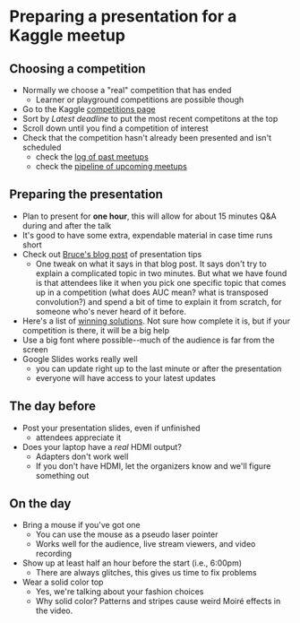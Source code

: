 # Preparing a presentation for a Kaggle meetup

## Choosing a competition

- Normally we choose a "real" competition that has ended
    - Learner or playground competitions are possible though
- Go to the Kaggle [competitions page](https://www.kaggle.com/competitions)
- Sort by _Latest deadline_ to put the most recent competitons at the top
- Scroll down until you find a competition of interest
- Check that the competition hasn't already been presented and isn't scheduled
    - check the [log of past meetups](https://docs.google.com/spreadsheets/d/1dmunY2g2Is-S6PlfKVZy_99zbIGvVD-f4Omu_rcXrLo/edit?usp=sharing)
    - check the [pipeline of upcoming meetups](https://docs.google.com/spreadsheets/d/1YOVuiNuKMd6A5QCLNnNXCZX7UxiCL4dKv5bOq8K0gmw/edit?usp=sharing)

## Preparing the presentation

- Plan to present for **one hour**, this will allow for about 15 minutes Q&A during and after the talk
- It's good to have some extra, expendable material in case time runs short
- Check out [Bruce's blog post](http://blog.kaggle.com/2017/08/09/learn-data-science-from-kaggle-competition-meetups/) of presentation tips
    - One tweak on what it says in that blog post. It says don't try to explain a complicated topic in two minutes. But what we have found is that attendees like it when you pick one specific topic that comes up in a competition (what does AUC mean? what is transposed convolution?) and spend a bit of time to explain it from scratch, for someone who's never heard of it before.
- Here's a list of [winning solutions](https://www.kaggle.com/sudalairajkumar/winning-solutions-of-kaggle-competitions). Not sure how complete it is, but if your competition is there, it will be a big help
- Use a big font where possible--much of the audience is far from the screen
- Google Slides works really well
    - you can update right up to the last minute or after the presentation
    - everyone will have access to your latest updates

## The day before

- Post your presentation slides, even if unfinished
    - attendees appreciate it
- Does your laptop have a _real_ HDMI output?
    - Adapters don't work well
    - If you don't have HDMI, let the organizers know and we'll figure something out

## On the day

- Bring a mouse if you've got one
    - You can use the mouse as a pseudo laser pointer
    - Works well for the audience, live stream viewers, and video recording
- Show up at least half an hour before the start (i.e., 6:00pm)
    - There are always glitches, this gives us time to fix problems
- Wear a solid color top
    - Yes, we're talking about your fashion choices
    - Why solid color? Patterns and stripes cause weird Moiré effects in the video.
